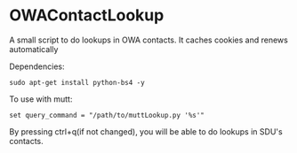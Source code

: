 # OWAContactLookup
A small script to do lookups in OWA contacts. It caches cookies and renews automatically

Dependencies:
```
sudo apt-get install python-bs4 -y 
```

To use with mutt:
```
set query_command = "/path/to/muttLookup.py '%s'"
```
By pressing ctrl+q(if not changed), you will be able to do lookups in SDU's contacts.

